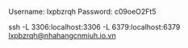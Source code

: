 Username: lxpbzrqh
Password: c09oeO2Ft5

ssh -L 3306:localhost:3306 -L 6379:localhost:6379 lxpbzrqh@nhahangcnmiuh.io.vn
